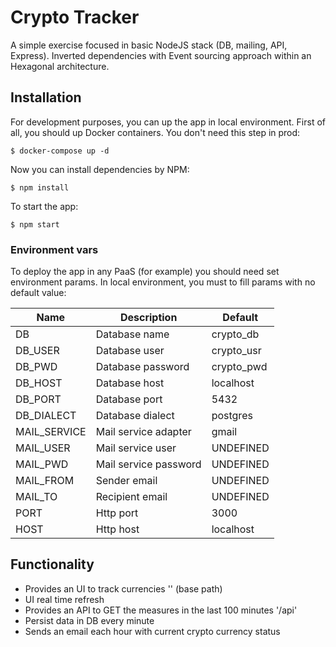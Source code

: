 Crypto Tracker
==============

A simple exercise focused in basic NodeJS stack (DB, mailing, API, Express). Inverted dependencies with Event sourcing approach within an Hexagonal architecture. 

## Installation

For development purposes, you can up the app in local environment. First of all, you should up Docker containers. You don't need this step in prod:

<pre><code>$ docker-compose up -d</code></pre>

Now you can install dependencies by NPM:

<pre><code>$ npm install</code></pre>

To start the app:

<pre><code>$ npm start</code></pre>

### Environment vars

To deploy the app in any PaaS (for example) you should need set environment params. In local environment, you must to fill params with no default value:

| Name    | Description       | Default    |
|---------|-------------------|------------|
| DB      | Database name     | crypto_db  |
| DB_USER | Database user     | crypto_usr |
| DB_PWD  | Database password | crypto_pwd |
| DB_HOST | Database host     | localhost  |
| DB_PORT | Database port     | 5432       |
| DB_DIALECT | Database dialect     | postgres       |
| MAIL_SERVICE | Mail service adapter     | gmail       |
| MAIL_USER | Mail service user     | UNDEFINED       |
| MAIL_PWD | Mail service password     | UNDEFINED       |
| MAIL_FROM | Sender email     | UNDEFINED       |
| MAIL_TO | Recipient email     | UNDEFINED       |
| PORT | Http port     | 3000       |
| HOST | Http host     | localhost       |

## Functionality

- Provides an UI to track currencies '' (base path)
- UI real time refresh
- Provides an API to GET the measures in the last 100 minutes '/api'
- Persist data in DB every minute
- Sends an email each hour with current crypto currency status
